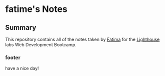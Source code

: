 # fatime's Notes
## Summary 

  This repository contains all of the notes taken by [Fatima](https://github.com/fatimaEllabbar/) for the [Lighthouse](https://www.lighthouselabs.ca) labs  Web Development Bootcamp.

### footer
have a nice day!